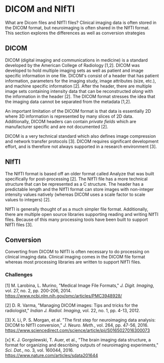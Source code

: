 # DICOM and NIfTI
What are Dicom files and NIfTI files? Clinical imaging data is often stored in the DICOM format, but neuroimaging is often shared in the NIfTI format.  This section explores the differences as well as conversion strategies


## DICOM
DICOM (digital imaging and communications in medicine) is a standard developed by the American College of Radiology [1,2]. DICOM was developed to hold multiple imaging sets as well as patient and image specific information in one file.  DICOM's consist of a header that has patient information, parameters for the imaging study, image attributes (size, etc.), and machine specific information [2].  After the header, there are multiple image sets containing intensity data that can be
reconstructed _along_ with the information in the header [2].  The DICOM format stresses the idea that the imaging data cannot be separated from the metadata [1,2].

An important limitation of the DICOM format is that data is essentially 2D where 3D information is represented by many slices of 2D data. Additionally, DICOM headers can contain _private fields_ which are manufacturer specific and are not documented [2].

DICOM is a very technical standard which also defines image compression and network transfer protocols [3].  DICOM requires significant development effort, and is therefore not always supported in a research environment [3].

## NIfTI
The NIfTI format is based off an older format called Analyze that was built specifically for post-processing [2].  The NIfTI file has a more technical structure that can be represented as a C structure.  The header has a predictable length and the NIfTI format can store images with non-integer intensity values natively (whereas DICOM uses a scale factor to scale values to integers) [2].  

NIfTI is generally thought of as a much simpler file format.  Additionally, there are multiple open source libraries supporting reading and writing NIfTI files.  Because of this many processing tools have been built to support NIfTI files [3].


## Conversion
Converting from DICOM to NIfTI is often necessary to do processing on clinical imaging data.  Clinical imaging comes in the DICOM file format whereas most processing libraries are written to support NIfTI files.

### Challenges



[1] M. Larobina, L. Murino, "Medical Image File Formats," _J. Digit. Imaging_, vol. 27, no. 2, pp. 200-206, 2014. https://www.ncbi.nlm.nih.gov/pmc/articles/PMC3948928/

[2] D. R. Varma, "Managing DICOM images: Tips and tricks for the radiologist," _Indian J. Radiol. Imaging_, vol. 22, no. 1, pp. 4-13, 2012.

[3] X. Li, P. S. Morgan, et al. "The first step for neuroimaging data analysis: DICOM to NIfTI conversion," _J. Neuro. Meth._, vol. 264, pp. 47-56, 2016. https://www.sciencedirect.com/science/article/pii/S0165027016300073

[x] K. J. Gorgolewski, T. Auer, et al., "The brain imaging data structure, a format for organizing and describing outputs of neuroimaging experiments," _Sci. Dat._, no. 3, vol. 160044, 2016. https://www.nature.com/articles/sdata201644


